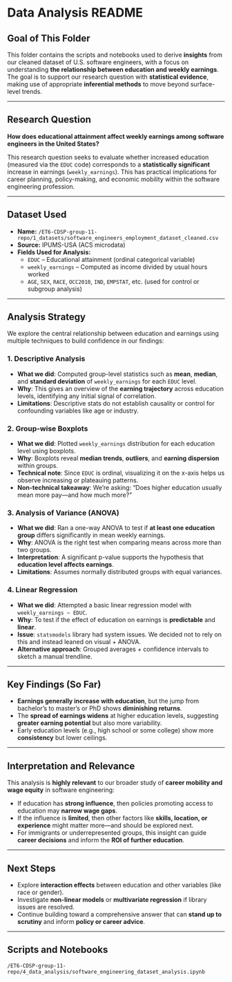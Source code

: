 # Data Analysis README

## Goal of This Folder

This folder contains the scripts and notebooks used to derive **insights**
from our cleaned dataset of U.S. software engineers, with a focus on
understanding **the relationship between education and weekly earnings**.
The goal is to support our research question with **statistical evidence**,
making use of appropriate **inferential methods** to move beyond
surface-level trends.

---

## Research Question

**How does educational attainment affect weekly earnings among software
engineers in the United States?**

This research question seeks to evaluate whether increased education
(measured via the `EDUC` code) corresponds to a **statistically significant**
increase in earnings (`weekly_earnings`). This has practical implications for
career planning, policy-making, and economic mobility within the software
engineering profession.

---

## Dataset Used

- **Name:** `/ET6-CDSP-group-11-repo/1_datasets/software_engineers_employment_dataset_cleaned.csv`
- **Source:** IPUMS-USA (ACS microdata)
- **Fields Used for Analysis:**
  - `EDUC` – Educational attainment (ordinal categorical variable)
  - `weekly_earnings` – Computed as income divided by usual hours worked
  - `AGE`, `SEX`, `RACE`, `OCC2010`, `IND`, `EMPSTAT`, etc.
  (used for control or subgroup analysis)

---

## Analysis Strategy

We explore the central relationship between education and earnings using
multiple techniques to build confidence in our findings:

### 1. **Descriptive Analysis**

- **What we did**: Computed group-level statistics such as **mean**,
**median**, and **standard deviation** of `weekly_earnings` for each
`EDUC` level.
- **Why**: This gives an overview of the **earning trajectory** across
education levels, identifying any initial signal of correlation.
- **Limitations**: Descriptive stats do not establish causality or control
for confounding variables like age or industry.

### 2. **Group-wise Boxplots**

- **What we did**: Plotted `weekly_earnings` distribution for each education
level using boxplots.
- **Why**: Boxplots reveal **median trends**, **outliers**, and
**earning dispersion** within groups.
- **Technical note**: Since `EDUC` is ordinal, visualizing it on the x-axis
helps us observe increasing or plateauing patterns.
- **Non-technical takeaway**: We’re asking: “Does higher education usually mean
more pay—and how much more?”

### 3. **Analysis of Variance (ANOVA)**

- **What we did**: Ran a one-way ANOVA to test if
**at least one education group** differs significantly in mean weekly earnings.
- **Why**: ANOVA is the right test when comparing means across more than
two groups.
- **Interpretation**: A significant p-value supports the hypothesis that
**education level affects earnings**.
- **Limitations**: Assumes normally distributed groups with equal variances.

### 4. **Linear Regression**

- **What we did**: Attempted a basic linear regression model with
`weekly_earnings ~ EDUC`.
- **Why**: To test if the effect of education on earnings is **predictable**
and **linear**.
- **Issue**: `statsmodels` library had system issues. We decided not to rely on
this and instead leaned on visual + ANOVA.
- **Alternative approach**: Grouped averages + confidence intervals to sketch a
manual trendline.

---

## Key Findings (So Far)

- **Earnings generally increase with education**, but the jump from bachelor’s
to master’s or PhD shows **diminishing returns**.
- The **spread of earnings widens** at higher education levels, suggesting
**greater earning potential** but also more variability.
- Early education levels (e.g., high school or some college) show more
**consistency** but lower ceilings.

---

## Interpretation and Relevance

This analysis is **highly relevant** to our broader study of
**career mobility and wage equity** in software engineering:

- If education has **strong influence**, then policies promoting access to
education may **narrow wage gaps**.
- If the influence is **limited**, then other factors like
**skills, location, or experience** might matter more—and should be
explored next.
- For immigrants or underrepresented groups, this insight can guide
**career decisions** and inform the **ROI of further education**.

---

## Next Steps

- Explore **interaction effects** between education and other variables
(like race or gender).
- Investigate **non-linear models** or **multivariate regression**
if library issues are resolved.
- Continue building toward a comprehensive answer that can
**stand up to scrutiny** and inform **policy or career advice**.

---

## Scripts and Notebooks

`/ET6-CDSP-group-11-repo/4_data_analysis/software_engineering_dataset_analysis.ipynb`
